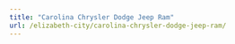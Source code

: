 ```yaml
---
title: "Carolina Chrysler Dodge Jeep Ram"
url: /elizabeth-city/carolina-chrysler-dodge-jeep-ram/
---
```

